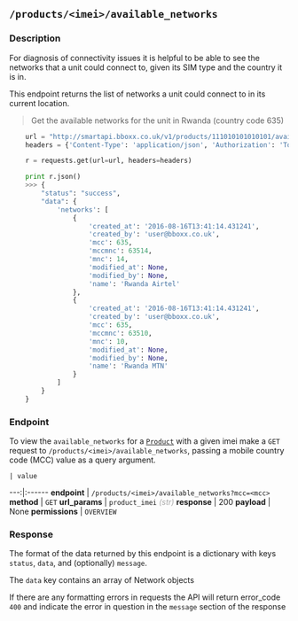 ## `/products/<imei>/available_networks`
### Description
For diagnosis of connectivity issues it is helpful to be able to see the networks that a unit could connect to, given its SIM type and the country it is in.

This endpoint returns the list of networks a unit could connect to in its current location.

> Get the available networks for the unit in Rwanda (country code 635)

```python
    url = "http://smartapi.bboxx.co.uk/v1/products/111010101010101/available_networks?mcc=635"
    headers = {'Content-Type': 'application/json', 'Authorization': 'Token token=' + A_VALID_TOKEN}

    r = requests.get(url=url, headers=headers)

    print r.json()
    >>> {
        "status": "success",
        "data": {
            'networks': [
                {
                    'created_at': '2016-08-16T13:41:14.431241',
                    'created_by': 'user@bboxx.co.uk',
                    'mcc': 635,
                    'mccmnc': 63514,
                    'mnc': 14,
                    'modified_at': None,
                    'modified_by': None,
                    'name': 'Rwanda Airtel'
                },
                {
                    'created_at': '2016-08-16T13:41:14.431241',
                    'created_by': 'user@bboxx.co.uk',
                    'mcc': 635,
                    'mccmnc': 63510,
                    'mnc': 10,
                    'modified_at': None,
                    'modified_by': None,
                    'name': 'Rwanda MTN'
                }
            ]
        }
    }
```

### Endpoint
To view the `available_networks` for a  <a href=/#product>`Product`</a>  with a given imei make a `GET` request to `/products/<imei>/available_networks`, passing a mobile country code (MCC) value as a query argument.

    | value
---:|:------
__endpoint__ | `/products/<imei>/available_networks?mcc=<mcc>`
__method__ | `GET`
__url_params__ | `product_imei`  <font color="DarkGray">_(str)_</font>
__response__ | 200
__payload__ | None
__permissions__ | `OVERVIEW`

### Response

The format of the data returned by this endpoint is a dictionary with keys `status`, `data`, and (optionally) `message`.

The `data` key contains an array of Network objects 

If there are any formatting errors in requests the API will return error_code `400` and indicate the error in question in the `message` section of the response